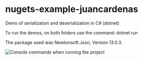 # nugets-example-juancardenas
Demo of serialization and deserialization in C# (dotnet)

To run the demos, on both folders use the command: 
dotnet run

The package used was Newtonsoft.Json, Version 13.0.3. 

![Console commands when running the project](https://ibb.co/tpg0v4Mr)
